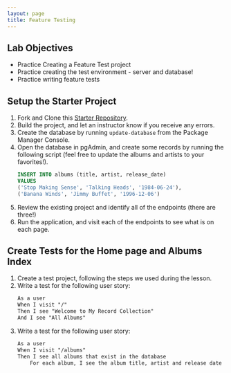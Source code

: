 ```yaml
---
layout: page
title: Feature Testing
---
```


## Lab Objectives
* Practice Creating a Feature Test project
* Practice creating the test environment - server and database!
* Practice writing feature tests

## Setup the Starter Project

1. Fork and Clone this [Starter Repository](https://github.com/turingschool-examples/LaunchFeatureLabStarter_RecordCollection).
2. Build the project, and let an instructor know if you receive any errors.
3. Create the database by running `update-database` from the Package Manager Console.
4. Open the database in pgAdmin, and create some records by running the following script (feel free to update the albums and artists to your favorites!).
    ```sql
    INSERT INTO albums (title, artist, release_date)
    VALUES
    ('Stop Making Sense', 'Talking Heads', '1984-06-24'),
    ('Banana Winds', 'Jimmy Buffet', '1996-12-06')
    ```
5. Review the existing project and identify all of the endpoints (there are three!)
6. Run the application, and visit each of the endpoints to see what is on each page.

## Create Tests for the Home page and Albums Index

1. Create a test project, following the steps we used during the lesson.
2. Write a test for the following user story:
    ```txt
    As a user
    When I visit "/"
    Then I see "Welcome to My Record Collection"
    And I see "All Albums"
    ```
3. Write a test for the following user story:
    ```txt
    As a user
    When I visit "/albums"
    Then I see all albums that exist in the database
        For each album, I see the album title, artist and release date
    ```